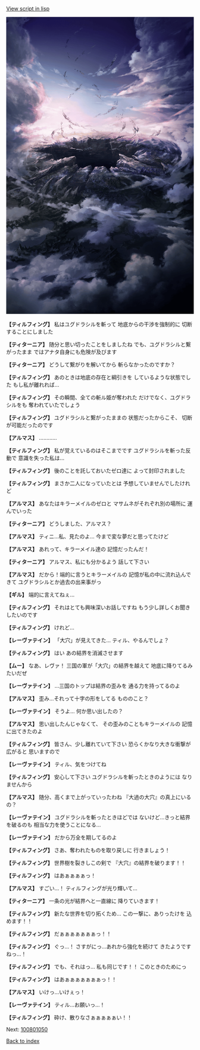 [View script in lisp](../scripts/100801040.txt)

![101_hole.png](../images/backgrounds/101_hole.png)

**【ティルフィング】**
私はユグドラシルを斬って
地底からの干渉を強制的に
切断することにしました

**【ティターニア】**
随分と思い切ったことをしましたね
でも、ユグドラシルと繋がったまま
ではアナタ自身にも危険が及びます

**【ティターニア】**
どうして繋がりを解いてから
斬らなかったのですか？

**【ティルフィング】**
あのときは地底の存在と綱引きを
しているような状態でした
もし私が離れれば…

**【ティルフィング】**
その瞬間、全ての斬ル姫が奪われた
だけでなく、ユグドラシルをも
奪われていたでしょう

**【ティルフィング】**
ユグドラシルと繋がったままの
状態だったからこそ、
切断が可能だったのです

**【アルマス】**
…………

**【ティルフィング】**
私が覚えているのはそこまでです
ユグドラシルを斬った反動で
意識を失った私は…

**【ティルフィング】**
後のことを託しておいたゼロ達に
よって封印されました

**【ティルフィング】**
まさか二人になっていたとは
予想していませんでしたけれど

**【アルマス】**
あなたはキラーメイルのゼロと
マサムネがそれぞれ別の場所に
運んでいった

**【ティターニア】**
どうしました、アルマス？

**【アルマス】**
ティニ…私、見たのよ…
今まで変な夢だと思ってたけど

**【アルマス】**
あれって、キラーメイル達の
記憶だったんだ！

**【ティターニア】**
アルマス、私にも分かるよう
話して下さい

**【アルマス】**
だから！端的に言うとキラーメイルの
記憶が私の中に流れ込んできて
ユグドラシルとか過去の出来事がっ

**【ギル】**
端的に言えてねぇ…

**【ティルフィング】**
それはとても興味深いお話しですね
もう少し詳しくお聞きしたいのです

**【ティルフィング】**
けれど…

**【レーヴァテイン】**
「大穴」が見えてきた…
ティル、やるんでしょ？

**【ティルフィング】**
はい
あの結界を消滅させます

**【ムー】**
なあ、レヴァ！
三国の軍が「大穴」の結界を越えて
地底に降りてるみたいだぜ

**【レーヴァテイン】**
…三国のトップは結界の歪みを
通る力を持ってるのよ

**【アルマス】**
歪み…それって十字の形をしてる
もののこと？

**【レーヴァテイン】**
そうよ…
何か思い出したの？

**【アルマス】**
思い出したんじゃなくて、
その歪みのこともキラーメイルの
記憶に出てきたのよ

**【ティルフィング】**
皆さん、少し離れていて下さい
恐らくかなり大きな衝撃が広がると
思いますので

**【レーヴァテイン】**
ティル、気をつけてね

**【ティルフィング】**
安心して下さい
ユグドラシルを斬ったときのようには
なりませんから

**【アルマス】**
随分、高くまで上がっていったわね
『大過の大穴』の真上にいるの？

**【レーヴァテイン】**
ユグドラシルを斬ったときほどでは
ないけど…きっと結界を破るのも
相当な力を使うことになる…

**【レーヴァテイン】**
だから万全を期してるのよ

**【ティルフィング】**
さあ、奪われたものを取り戻しに
行きましょう！

**【ティルフィング】**
世界樹を裂きしこの剣で
『大穴』の結界を破ります！！

**【ティルフィング】**
はあぁぁぁぁっ！

**【アルマス】**
すごい…！
ティルフィングが光り輝いて…

**【ティターニア】**
一条の光が結界へと一直線に
降りていきます！

**【ティルフィング】**
新たな世界を切り拓くため…
この一撃に、ありったけを
込めます！！

**【ティルフィング】**
だぁぁぁぁぁぁぁっ！！

**【ティルフィング】**
ぐっ…！
さすがにっ…あれから強化を続けて
きたようですねっ…！

**【ティルフィング】**
でも、それはっ…
私も同じです！！
このときのためにっ

**【ティルフィング】**
はあぁぁぁぁぁぁぁっ！！

**【アルマス】**
いけっ…いけぇっ！

**【レーヴァテイン】**
ティル…お願いっ…！

**【ティルフィング】**
砕け、散りなさぁぁぁぁぁい！！


Next: [100801050](100801050.md)

[Back to index](index.md)
